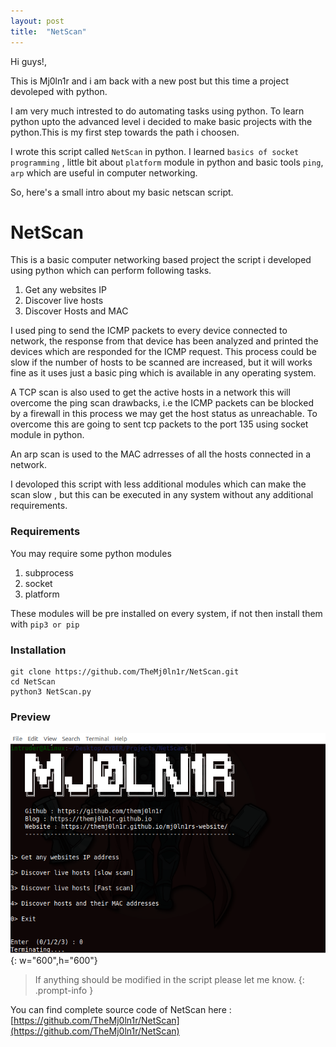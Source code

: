 ```yaml
---
layout: post
title:  "NetScan"
---
```


Hi guys!,

This is Mj0ln1r and i am back with a new post but this time a project devoleped with python.

I am very much intrested to do automating tasks using python. To learn python upto the advanced level i decided to make basic projects with the python.This is my first step towards the path i choosen.

I wrote this script called `NetScan` in python. I learned `basics of socket programming` , little bit about `platform` module in python and basic tools `ping`, `arp` which are useful in computer networking.

So, here's a small intro about my basic netscan script.

# NetScan

This is a basic computer networking based project the script i developed using python which can perform following tasks.

1. Get any websites IP
2. Discover live hosts
3. Discover Hosts and MAC

I used ping to send the ICMP packets to every device connected to network, the response from that device has been analyzed and printed the devices which are responded for the ICMP request.
This process could be slow if the number of hosts to be scanned are increased, but it will works fine as it uses just a basic ping which is available in any operating system.

A TCP scan is also used to get the active hosts in a network this will overcome the ping scan drawbacks, i.e the ICMP packets can be blocked by a firewall in this process we may get the host status as unreachable. To overcome this are going to sent tcp packets to the port 135 using socket module in python.

An arp scan is used to the MAC adrresses of all the hosts connected in a network.

I devoloped this script with less additional modules which can make the scan slow , but this can be executed in any system without any additional requirements.

### Requirements

You may require some python modules

1. subprocess
2. socket
3. platform

These modules will be pre installed on every system, if not then install them with `pip3 or pip`
### Installation

	git clone https://github.com/TheMj0ln1r/NetScan.git
	cd NetScan
	python3 NetScan.py

### Preview 
![Preview](/assets/img/project_img/netscan.png){: w="600",h="600"}

> If anything should be modified in the script please let me know.
{: .prompt-info }

You can find complete source code of NetScan here : [https://github.com/TheMj0ln1r/NetScan](https://github.com/TheMj0ln1r/NetScan)